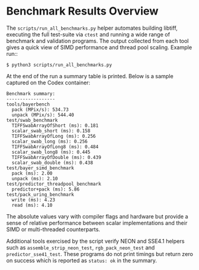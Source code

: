 # Benchmark Results Overview

The `scripts/run_all_benchmarks.py` helper automates building libtiff,
executing the full test-suite via `ctest` and running a wide range of
benchmark and validation programs. The output collected from each tool
gives a quick view of SIMD performance and thread pool scaling.  Example
run::

    $ python3 scripts/run_all_benchmarks.py

At the end of the run a summary table is printed.  Below is a sample
captured on the Codex container:

```
Benchmark summary:
------------------
tools/bayerbench
  pack (MPix/s): 534.73
  unpack (MPix/s): 544.40
test/swab_benchmark
  TIFFSwabArrayOfShort (ms): 0.181
  scalar_swab_short (ms): 0.158
  TIFFSwabArrayOfLong (ms): 0.256
  scalar_swab_long (ms): 0.256
  TIFFSwabArrayOfLong8 (ms): 0.484
  scalar_swab_long8 (ms): 0.445
  TIFFSwabArrayOfDouble (ms): 0.439
  scalar_swab_double (ms): 0.438
test/bayer_simd_benchmark
  pack (ms): 2.00
  unpack (ms): 2.10
test/predictor_threadpool_benchmark
  predictor+pack (ms): 5.86
test/pack_uring_benchmark
  write (ms): 4.23
  read (ms): 4.10
```

The absolute values vary with compiler flags and hardware but provide a
sense of relative performance between scalar implementations and their
SIMD or multi-threaded counterparts.

Additional tools exercised by the script verify NEON and SSE4.1 helpers
such as `assemble_strip_neon_test`, `rgb_pack_neon_test` and
`predictor_sse41_test`.  These programs do not print timings but return
zero on success which is reported as `status: ok` in the summary.
